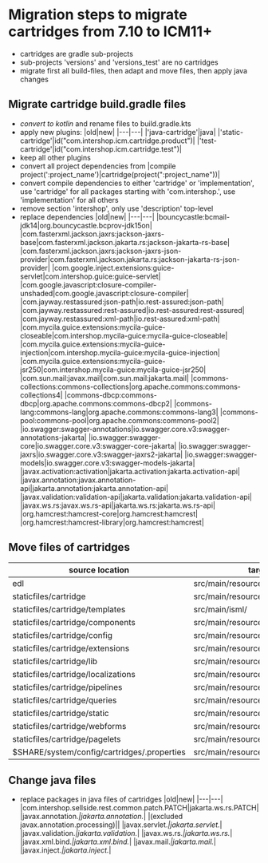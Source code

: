 # Migration steps to migrate cartridges from 7.10 to ICM11+
* cartridges are gradle sub-projects
* sub-projects 'versions' and 'versions_test' are no cartridges
* migrate first all build-files, then adapt and move files, then apply java changes

## Migrate cartridge build.gradle files

* *convert to kotlin* and rename files to build.gradle.kts
* apply new plugins:
|old|new|
|---|---|
|'java-cartridge'|java|
|'static-cartridge'|id("com.intershop.icm.cartridge.product")|
|'test-cartridge'|id("com.intershop.icm.cartridge.test")|
* keep all other plugins
* convert all project dependencies from
|compile project(':project_name')|cartridge(project(":project_name"))|
* convert compile dependencies to either 'cartridge' or 'implementation', use 'cartridge' for all packages starting with 'com.intershop.', use 'implementation' for all others
* remove section 'intershop', only use 'description' top-level
* replace dependencies
|old|new|
|---|---|
|bouncycastle:bcmail-jdk14|org.bouncycastle.bcprov-jdk15on|
|com.fasterxml.jackson.jaxrs:jackson-jaxrs-base|com.fasterxml.jackson.jakarta.rs:jackson-jakarta-rs-base|
|com.fasterxml.jackson.jaxrs:jackson-jaxrs-json-provider|com.fasterxml.jackson.jakarta.rs:jackson-jakarta-rs-json-provider|
|com.google.inject.extensions:guice-servlet|com.intershop.guice:guice-servlet|
|com.google.javascript:closure-compiler-unshaded|com.google.javascript:closure-compiler|
|com.jayway.restassured:json-path|io.rest-assured:json-path|
|com.jayway.restassured:rest-assured|io.rest-assured:rest-assured|
|com.jayway.restassured:xml-path|io.rest-assured:xml-path|
|com.mycila.guice.extensions:mycila-guice-closeable|com.intershop.mycila-guice:mycila-guice-closeable|
|com.mycila.guice.extensions:mycila-guice-injection|com.intershop.mycila-guice:mycila-guice-injection|
|com.mycila.guice.extensions:mycila-guice-jsr250|com.intershop.mycila-guice:mycila-guice-jsr250|
|com.sun.mail:javax.mail|com.sun.mail:jakarta.mail|
|commons-collections:commons-collections|org.apache.commons:commons-collections4|
|commons-dbcp:commons-dbcp|org.apache.commons:commons-dbcp2|
|commons-lang:commons-lang|org.apache.commons:commons-lang3|
|commons-pool:commons-pool|org.apache.commons:commons-pool2|
|io.swagger:swagger-annotations|io.swagger.core.v3:swagger-annotations-jakarta|
|io.swagger:swagger-core|io.swagger.core.v3:swagger-core-jakarta|
|io.swagger:swagger-jaxrs|io.swagger.core.v3:swagger-jaxrs2-jakarta|
|io.swagger:swagger-models|io.swagger.core.v3:swagger-models-jakarta|
|javax.activation:activation|jakarta.activation:jakarta.activation-api|
|javax.annotation:javax.annotation-api|jakarta.annotation:jakarta.annotation-api|
|javax.validation:validation-api|jakarta.validation:jakarta.validation-api|
|javax.ws.rs:javax.ws.rs-api|jakarta.ws.rs:jakarta.ws.rs-api|
|org.hamcrest:hamcrest-core|org.hamcrest:hamcrest|
|org.hamcrest:hamcrest-library|org.hamcrest:hamcrest|

## Move files of cartridges

|source location|target location|
|---------------|---------------|
|edl|src/main/resources/resources/<cartridge>/edl|
|staticfiles/cartridge|src/main/resources/resources/<cartridge>|
|staticfiles/cartridge/templates|src/main/isml/<cartridge>|
|staticfiles/cartridge/components|src/main/resources/resources/<cartridge>/components|
|staticfiles/cartridge/config|src/main/resources/resources/<cartridge>/config|
|staticfiles/cartridge/extensions|src/main/resources/resources/<cartridge>/extensions|
|staticfiles/cartridge/lib|src/main/resources|
|staticfiles/cartridge/localizations|src/main/resources/resources/<cartridge>/localizations|
|staticfiles/cartridge/pipelines|src/main/resources/resources/<cartridge>/pipelines|
|staticfiles/cartridge/queries|src/main/resources/resources/<cartridge>/queries|
|staticfiles/cartridge/static|src/main/resources/resources/<cartridge>/static|
|staticfiles/cartridge/webforms|src/main/resources/resources/<cartridge>/webforms|
|staticfiles/cartridge/pagelets|src/main/resources/resources/<cartridge>/pagelets|
|$SHARE/system/config/cartridges/<cartridge>.properties|src/main/resources/cartridges/<cartridge>.properties|

## Change java files

* replace packages in java files of cartridges
|old|new|
|---|---|
|com.intershop.sellside.rest.common.patch.PATCH|jakarta.ws.rs.PATCH|
|javax.annotation.*|jakarta.annotation.*|
|(excluded javax.annotation.processing)||
|javax.servlet.*|jakarta.servlet.*|
|javax.validation.*|jakarta.validation.*|
|javax.ws.rs.*|jakarta.ws.rs.*|
|javax.xml.bind.*|jakarta.xml.bind.*|
|javax.mail.*|jakarta.mail.*|
|javax.inject.*|jakarta.inject.*|
